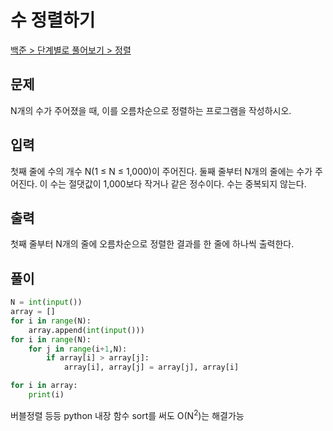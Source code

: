 # 수 정렬하기

[백준 > 단계별로 풀어보기 > 정렬](https://www.acmicpc.net/problem/2750)

## 문제

N개의 수가 주어졌을 때, 이를 오름차순으로 정렬하는 프로그램을 작성하시오.

## 입력

첫째 줄에 수의 개수 N(1 ≤ N ≤ 1,000)이 주어진다. 둘째 줄부터 N개의 줄에는 수가 주어진다. 이 수는 절댓값이 1,000보다 작거나 같은 정수이다. 수는 중복되지 않는다.


## 출력

첫째 줄부터 N개의 줄에 오름차순으로 정렬한 결과를 한 줄에 하나씩 출력한다.

## 풀이

```python
N = int(input())
array = []
for i in range(N):
    array.append(int(input()))
for i in range(N):
    for j in range(i+1,N):
        if array[i] > array[j]:
            array[i], array[j] = array[j], array[i]

for i in array:
    print(i)
```

버블정렬 등등 python 내장 함수 sort를 써도 O(N<sup>2</sup>)는 해결가능